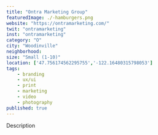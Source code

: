 ```yaml
---
title: "Ontra Marketing Group"
featuredImage: ./-hamburgers.png
website: "https://ontramarketing.com/"
twit: "ontramarketing"
inst: "ontramarketing"
category: "O"
city: "Woodinville"
neighborhood:
size: "Small (1-10)"
location: ['47.756174562295755','-122.16480315798053']
tags:
    - branding
    - ux/ui
    - print
    - marketing
    - video
    - photography
published: true
---
```


Description
